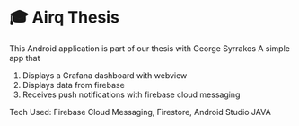 # 🎓 Airq Thesis
This Android application is part of our thesis with George Syrrakos
A simple app that
  1. Displays a Grafana dashboard with webview 
  2. Displays data from firebase 
  3. Receives push notifications with firebase cloud messaging 

Tech Used: Firebase Cloud Messaging, Firestore, Android Studio JAVA
